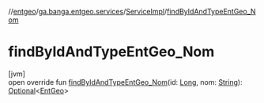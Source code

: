 //[entgeo](../../../index.md)/[ga.banga.entgeo.services](../index.md)/[ServiceImpl](index.md)/[findByIdAndTypeEntGeo_Nom](find-by-id-and-type-ent-geo_-nom.md)

# findByIdAndTypeEntGeo_Nom

[jvm]\
open override fun [findByIdAndTypeEntGeo_Nom](find-by-id-and-type-ent-geo_-nom.md)(id: [Long](https://kotlinlang.org/api/latest/jvm/stdlib/kotlin/-long/index.html), nom: [String](https://kotlinlang.org/api/latest/jvm/stdlib/kotlin/-string/index.html)): [Optional](https://docs.oracle.com/javase/8/docs/api/java/util/Optional.html)&lt;[EntGeo](../../ga.banga.entgeo.domain.entities/-ent-geo/index.md)&gt;
